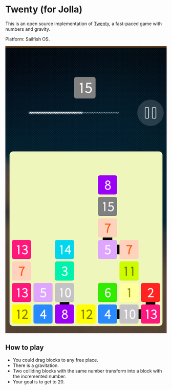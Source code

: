 Twenty (for Jolla)
==================

This is an open source implementation of [Twenty][link1], a fast-paced game with numbers and gravity.

Platform: Sailfish OS.

![alt screenshot](screenshot.png)

How to play
-----------

- You could drag blocks to any free place.
- There is a gravitation.
- Two colliding blocks with the same number transform into a block with the incremented number.
- Your goal is to get to 20.

[link1]: http://twenty.frenchguys.net/
